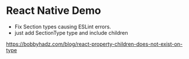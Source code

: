 # React Native Demo

- Fix Section types causing ESLint errors.
- just add SectionType type and include children

https://bobbyhadz.com/blog/react-property-children-does-not-exist-on-type